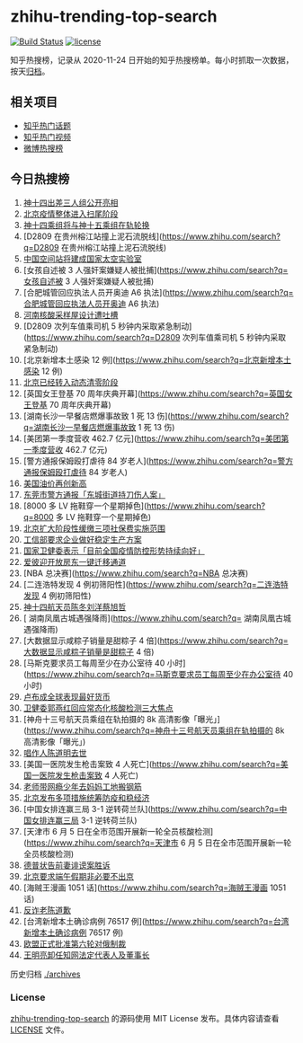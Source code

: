 # zhihu-trending-top-search

[![Build Status](https://github.com/justjavac/zhihu-trending-top-search/workflows/ci/badge.svg?branch=main)](https://github.com/justjavac/zhihu-trending-top-search/actions)
[![license](https://img.shields.io/github/license/justjavac/zhihu-trending-top-search)](https://github.com/justjavac/zhihu-trending-top-search/blob/main/LICENSE)

知乎热搜榜，记录从 2020-11-24 日开始的知乎热搜榜单。每小时抓取一次数据，按天[归档](./archives)。

## 相关项目

- [知乎热门话题](https://github.com/justjavac/zhihu-trending-hot-questions)
- [知乎热门视频](https://github.com/justjavac/zhihu-trending-hot-video)
- [微博热搜榜](https://github.com/justjavac/weibo-trending-hot-search)

## 今日热搜榜

<!-- BEGIN -->
<!-- 最后更新时间 Sat Jun 04 2022 18:14:48 GMT+0800 (China Standard Time) -->

1. [神十四出差三人组公开亮相](https://www.zhihu.com/search?q=神十四出差三人组公开亮相)
1. [北京疫情整体进入扫尾阶段](https://www.zhihu.com/search?q=北京疫情整体进入扫尾阶段)
1. [神十四乘组将与神十五乘组在轨轮换](https://www.zhihu.com/search?q=神十四乘组将与神十五乘组在轨轮换)
1. [D2809 在贵州榕江站撞上泥石流脱线](https://www.zhihu.com/search?q=D2809 在贵州榕江站撞上泥石流脱线)
1. [中国空间站将建成国家太空实验室](https://www.zhihu.com/search?q=中国空间站将建成国家太空实验室)
1. [女孩自述被 3 人强奸案嫌疑人被批捕](https://www.zhihu.com/search?q=女孩自述被 3 人强奸案嫌疑人被批捕)
1. [合肥城管回应执法人员开奥迪 A6 执法](https://www.zhihu.com/search?q=合肥城管回应执法人员开奥迪 A6 执法)
1. [河南核酸采样屋设计遭吐槽](https://www.zhihu.com/search?q=河南核酸采样屋设计遭吐槽)
1. [D2809 次列车值乘司机 5 秒钟内采取紧急制动](https://www.zhihu.com/search?q=D2809 次列车值乘司机 5
   秒钟内采取紧急制动)
1. [北京新增本土感染 12 例](https://www.zhihu.com/search?q=北京新增本土感染 12 例)
1. [北京已经转入动态清零阶段](https://www.zhihu.com/search?q=北京已经转入动态清零阶段)
1. [英国女王登基 70 周年庆典开幕](https://www.zhihu.com/search?q=英国女王登基 70 周年庆典开幕)
1. [湖南长沙一早餐店燃爆事故致 1 死 13 伤](https://www.zhihu.com/search?q=湖南长沙一早餐店燃爆事故致 1 死 13
   伤)
1. [美团第一季度营收 462.7 亿元](https://www.zhihu.com/search?q=美团第一季度营收 462.7 亿元)
1. [警方通报保姆殴打虐待 84 岁老人](https://www.zhihu.com/search?q=警方通报保姆殴打虐待 84 岁老人)
1. [美国油价再创新高](https://www.zhihu.com/search?q=美国油价再创新高)
1. [东莞市警方通报「东城街道持刀伤人案」](https://www.zhihu.com/search?q=东莞市警方通报「东城街道持刀伤人案」)
1. [8000 多 LV 拖鞋穿一个星期掉色](https://www.zhihu.com/search?q=8000 多 LV 拖鞋穿一个星期掉色)
1. [北京扩大阶段性缓缴三项社保费实施范围](https://www.zhihu.com/search?q=北京扩大阶段性缓缴三项社保费实施范围)
1. [工信部要求企业做好稳定生产方案](https://www.zhihu.com/search?q=工信部要求企业做好稳定生产方案)
1. [国家卫健委表示「目前全国疫情防控形势持续向好」](https://www.zhihu.com/search?q=国家卫健委表示「目前全国疫情防控形势持续向好」)
1. [爱彼迎开放房东一键迁移通道](https://www.zhihu.com/search?q=爱彼迎开放房东一键迁移通道)
1. [NBA 总决赛](https://www.zhihu.com/search?q=NBA 总决赛)
1. [二连浩特发现 4 例初筛阳性](https://www.zhihu.com/search?q=二连浩特发现 4 例初筛阳性)
1. [神十四航天员陈冬刘洋蔡旭哲](https://www.zhihu.com/search?q=神十四航天员陈冬刘洋蔡旭哲)
1. [	湖南凤凰古城遇强降雨](https://www.zhihu.com/search?q=	湖南凤凰古城遇强降雨)
1. [大数据显示咸粽子销量是甜粽子 4 倍](https://www.zhihu.com/search?q=大数据显示咸粽子销量是甜粽子 4 倍)
1. [马斯克要求员工每周至少在办公室待 40 小时](https://www.zhihu.com/search?q=马斯克要求员工每周至少在办公室待 40
   小时)
1. [卢布成全球表现最好货币](https://www.zhihu.com/search?q=卢布成全球表现最好货币)
1. [卫健委郭燕红回应常态化核酸检测三大焦点](https://www.zhihu.com/search?q=卫健委郭燕红回应常态化核酸检测三大焦点)
1. [神舟十三号航天员乘组在轨拍摄的 8k 高清影像「曝光」](https://www.zhihu.com/search?q=神舟十三号航天员乘组在轨拍摄的
   8k 高清影像「曝光」)
1. [唱作人陈道明去世](https://www.zhihu.com/search?q=唱作人陈道明去世)
1. [美国一医院发生枪击案致 4 人死亡](https://www.zhihu.com/search?q=美国一医院发生枪击案致 4 人死亡)
1. [老师带网瘾少年去妈妈工地搬钢筋](https://www.zhihu.com/search?q=老师带网瘾少年去妈妈工地搬钢筋)
1. [北京发布多项措施统筹防疫和稳经济](https://www.zhihu.com/search?q=北京发布多项措施统筹防疫和稳经济)
1. [中国女排连赢三局 3-1 逆转荷兰队](https://www.zhihu.com/search?q=中国女排连赢三局 3-1 逆转荷兰队)
1. [天津市 6 月 5 日在全市范围开展新一轮全员核酸检测](https://www.zhihu.com/search?q=天津市 6 月 5
   日在全市范围开展新一轮全员核酸检测)
1. [德普状告前妻诽谤案胜诉](https://www.zhihu.com/search?q=德普状告前妻诽谤案胜诉)
1. [北京要求端午假期非必要不出京](https://www.zhihu.com/search?q=北京要求端午假期非必要不出京)
1. [海贼王漫画 1051 话](https://www.zhihu.com/search?q=海贼王漫画 1051 话)
1. [反诈老陈道歉](https://www.zhihu.com/search?q=反诈老陈道歉)
1. [台湾新增本土确诊病例 76517 例](https://www.zhihu.com/search?q=台湾新增本土确诊病例 76517 例)
1. [欧盟正式批准第六轮对俄制裁](https://www.zhihu.com/search?q=欧盟正式批准第六轮对俄制裁)
1. [王明亮卸任知网法定代表人及董事长](https://www.zhihu.com/search?q=王明亮卸任知网法定代表人及董事长)

<!-- END -->

历史归档 [./archives](./archives)

### License

[zhihu-trending-top-search](https://github.com/justjavac/zhihu-trending-top-search)
的源码使用 MIT License 发布。具体内容请查看 [LICENSE](./LICENSE) 文件。
